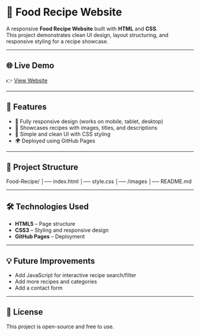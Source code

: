 # 🍲 Food Recipe Website

A responsive **Food Recipe Website** built with **HTML** and **CSS**.  
This project demonstrates clean UI design, layout structuring, and responsive styling for a recipe showcase.

---

## 🌐 Live Demo  
👉 [View Website](https://rohitkumar220506.github.io/Food-Recipe/)  

---

## 🚀 Features
- 📱 Fully responsive design (works on mobile, tablet, desktop)  
- 🍴 Showcases recipes with images, titles, and descriptions  
- 🎨 Simple and clean UI with CSS styling  
- 🌍 Deployed using GitHub Pages  

---

## 📂 Project Structure
Food-Recipe/
│── index.html
│── style.css
│── /images
│── README.md


---

## 🛠️ Technologies Used
- **HTML5** – Page structure  
- **CSS3** – Styling and responsive design  
- **GitHub Pages** – Deployment  

---

## 💡 Future Improvements
- Add JavaScript for interactive recipe search/filter  
- Add more recipes and categories  
- Add a contact form  

---

## 📜 License
This project is open-source and free to use.  





